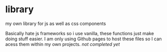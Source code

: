 # library
my own library for js as well as css components

Basically hate js frameworks so i use vanilla, these functions just make doing stuff easier. I am only using Github pages to host these files so I can acess them within my own projects.
_not completed yet_
